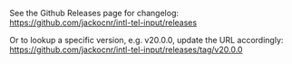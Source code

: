 See the Github Releases page for changelog: https://github.com/jackocnr/intl-tel-input/releases

Or to lookup a specific version, e.g. v20.0.0, update the URL accordingly: https://github.com/jackocnr/intl-tel-input/releases/tag/v20.0.0
